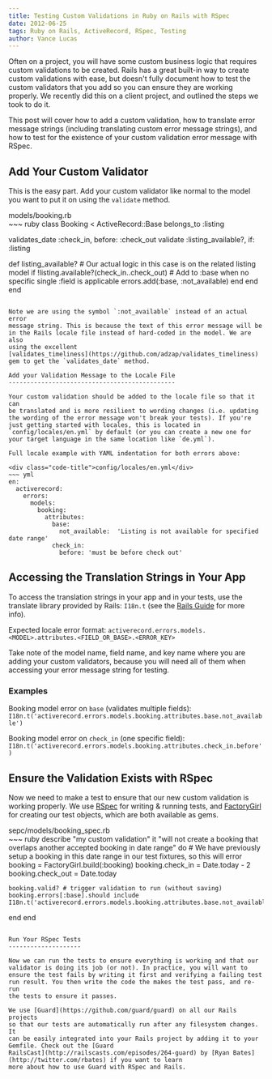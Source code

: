 ```yaml
---
title: Testing Custom Validations in Ruby on Rails with RSpec
date: 2012-06-25
tags: Ruby on Rails, ActiveRecord, RSpec, Testing
author: Vance Lucas
---
```


Often on a project, you will have some custom business logic that
requires custom validations to be created. Rails has a great built-in
way to create custom validations with ease, but doesn't fully
document how to test the custom validators that you add so you can
ensure they are working properly. We recently did this on a client
project, and outlined the steps we took to do it.

This post will cover how to add a custom validation, how to translate
error message strings (including translating custom error message
strings), and how to test for the existence of your custom validation
error message with RSpec.

Add Your Custom Validator
-------------------------

This is the easy part. Add your custom validator like normal to the
model you want to put it on using the `validate` method.

<div class="code-title">models/booking.rb</div>
~~~ ruby
class Booking < ActiveRecord::Base
  belongs_to :listing

  validates_date :check_in, before: :check_out
  validate :listing_available?, if: :listing

  def listing_available?
    # Our actual logic in this case is on the related listing model
    if !listing.available?(check_in..check_out)
      # Add to :base when no specific single :field is applicable
      errors.add(:base, :not_available)
    end
  end
end
~~~

Note we are using the symbol `:not_available` instead of an actual error
message string. This is because the text of this error message will be
in the Rails locale file instead of hard-coded in the model. We are also
using the excellent
[validates_timeliness](https://github.com/adzap/validates_timeliness)
gem to get the `validates_date` method.

Add your Validation Message to the Locale File
----------------------------------------------

Your custom validation should be added to the locale file so that it can
be translated and is more resilient to wording changes (i.e. updating
the wording of the error message won't break your tests). If you're
just getting started with locales, this is located in
`config/locales/en.yml` by default (or you can create a new one for
your target language in the same location like `de.yml`).

Full locale example with YAML indentation for both errors above:

<div class="code-title">config/locales/en.yml</div>
~~~ yml
en:
  activerecord:
    errors:
      models:
        booking:
          attributes:
            base:
              not_available:  'Listing is not available for specified date range'
            check_in:
              before: 'must be before check out'
~~~

Accessing the Translation Strings in Your App
---------------------------------------------

To access the translation strings in your app and in your tests, use the
translate library provided by Rails: `I18n.t` (see the [Rails
Guide](http://guides.rubyonrails.org/i18n.html) for more info).

Expected locale error format:
`activerecord.errors.models.<MODEL>.attributes.<FIELD_OR_BASE>.<ERROR_KEY>`

Take note of the model name, field name, and key name where you are
adding your custom validators, because you will need all of them when
accessing your error message string for testing.

### Examples

Booking model error on `base` (validates multiple fields):
`I18n.t('activerecord.errors.models.booking.attributes.base.not_available')`

Booking model error on `check_in` (one specific field):
`I18n.t('activerecord.errors.models.booking.attributes.check_in.before')`


Ensure the Validation Exists with RSpec
---------------------------------------

Now we need to make a test to ensure that our new custom validation is
working properly. We use [RSpec](https://github.com/rspec/rspec-rails) for writing & running tests, and
[FactoryGirl](https://github.com/thoughtbot/factory_girl) for creating our test objects, which are both available as gems.

<div class="code-title">sepc/models/booking_spec.rb</div>
~~~ ruby
describe "my custom validation"
  it "will not create a booking that overlaps another accepted booking in date range" do
    # We have previously setup a booking in this date range in our test fixtures, so this will error
    booking = FactoryGirl.build(:booking)
    booking.check_in  = Date.today - 2
    booking.check_out = Date.today

    booking.valid? # trigger validation to run (without saving)
    booking.errors[:base].should include I18n.t('activerecord.errors.models.booking.attributes.base.not_available')
  end
end
~~~

Run Your RSpec Tests
--------------------

Now we can run the tests to ensure everything is working and that our
validator is doing its job (or not). In practice, you will want to
ensure the test fails by writing it first and verifying a failing test
run result. You then write the code the makes the test pass, and re-run
the tests to ensure it passes.

We use [Guard](https://github.com/guard/guard) on all our Rails projects
so that our tests are automatically run after any filesystem changes. It
can be easily integrated into your Rails project by adding it to your
Gemfile. Check out the [Guard
RailsCast](http://railscasts.com/episodes/264-guard) by [Ryan Bates](http://twitter.com/rbates) if you want to learn
more about how to use Guard with RSpec and Rails.


